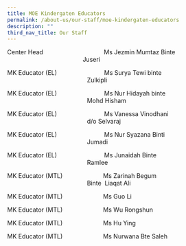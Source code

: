 ```yaml
---
title: MOE Kindergaten Educators
permalink: /about-us/our-staff/moe-kindergaten-educators
description: ""
third_nav_title: Our Staff
---
```


Center Head                                    Ms Jezmin Mumtaz Binte &emsp;&emsp;&emsp;&emsp;&emsp;&emsp;&emsp;&emsp;&emsp;&emsp;&emsp;&emsp;&nbsp; Juseri     

MK Educator (EL)                            Ms Surya Tewi binte &emsp;&emsp;&emsp;&emsp;&emsp;&emsp;&emsp;&emsp;&emsp;&emsp;&emsp;&emsp;&emsp; Zulkipli

MK Educator (EL)                            Ms Nur Hidayah binte &emsp;&emsp;&emsp;&emsp;&emsp;&emsp;&emsp;&emsp;&emsp;&emsp;&emsp;&emsp;&emsp; Mohd Hisham  

MK Educator (EL)                            Ms Vanessa Vinodhani &emsp;&emsp;&emsp;&emsp;&emsp;&emsp;&emsp;&emsp;&emsp;&emsp;&emsp;&emsp;&emsp; d/o Selvaraj  

MK Educator (EL)                            Ms Nur Syazana Binti &emsp;&emsp;&emsp;&emsp;&emsp;&emsp;&emsp;&emsp;&emsp;&emsp;&emsp;&emsp;&emsp; Jumadi

MK Educator (EL)                            Ms Junaidah Binte &emsp;&emsp;&emsp;&emsp;&emsp;&emsp;&emsp;&emsp;&emsp;&emsp;&emsp;&emsp;&emsp; Ramlee  

MK Educator (MTL)                        Ms Zarinah Begum &emsp;&emsp;&emsp;&emsp;&emsp;&emsp;&emsp;&emsp;&emsp;&emsp;&emsp;&emsp;&emsp; Binte  Liaqat Ali  

MK Educator (MTL)                        Ms Guo Li

MK Educator (MTL)                        Ms Wu Rongshun

MK Educator (MTL)                        Ms Hu Ying

MK Educator (MTL)                        Ms Nurwana Bte Saleh